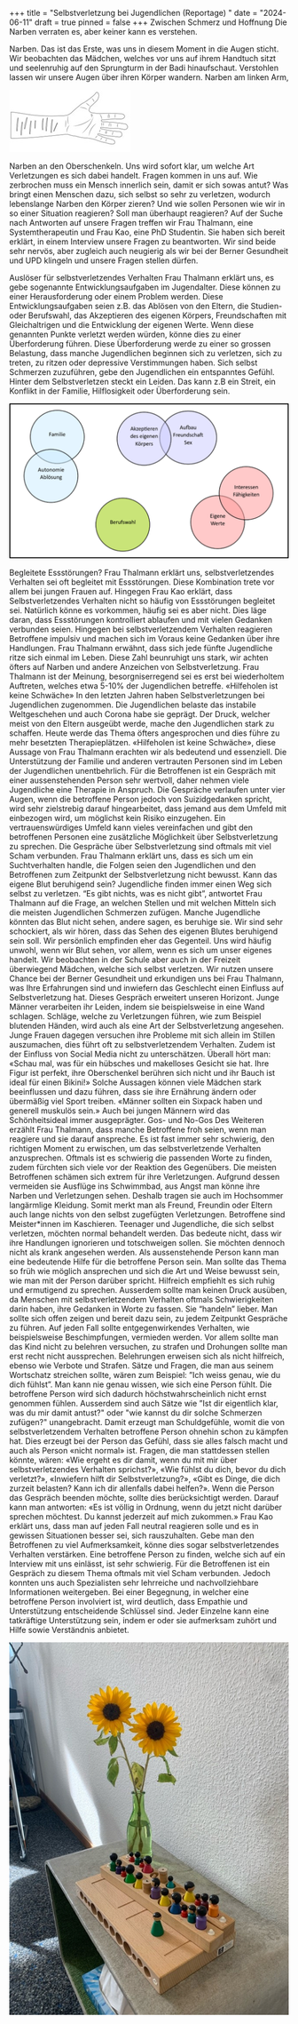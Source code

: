 +++
title = "Selbstverletzung bei Jugendlichen (Reportage) "
date = "2024-06-11"
draft = true
pinned = false
+++
Zwischen Schmerz und Hoffnung
Die Narben verraten es, aber keiner kann es verstehen. 

Narben. Das ist das Erste, was uns in diesem Moment in die Augen sticht. Wir beobachten das Mädchen, welches vor uns auf ihrem Handtuch sitzt und seelenruhig auf den Sprungturm in der Badi hinaufschaut. Verstohlen lassen wir unsere Augen über ihren Körper wandern. Narben am linken Arm, 

![](hand.jpg)

Narben an den Oberschenkeln. Uns wird sofort klar, um welche Art Verletzungen es sich dabei handelt. Fragen kommen in uns auf. Wie zerbrochen muss ein Mensch innerlich sein, damit er sich sowas antut? Was bringt einen Menschen dazu, sich selbst so sehr zu verletzen, wodurch lebenslange Narben den Körper zieren? Und wie sollen Personen wie wir in so einer Situation reagieren? Soll man überhaupt reagieren?
Auf der Suche nach Antworten auf unsere Fragen treffen wir Frau Thalmann, eine Systemtherapeutin  und Frau Kao, eine PhD Studentin. Sie haben sich bereit erklärt, in einem Interview unsere Fragen zu beantworten. Wir sind beide sehr nervös, aber zugleich auch neugierig als wir bei der Berner Gesundheit und UPD klingeln und unsere Fragen stellen dürfen. 

Auslöser für selbstverletzendes Verhalten
Frau Thalmann erklärt uns, es gebe sogenannte Entwicklungsaufgaben im Jugendalter. Diese können zu einer Herausforderung oder einem Problem werden. Diese Entwicklungsaufgaben seien z.B. das Ablösen von den Eltern, die Studien- oder Berufswahl, das Akzeptieren des eigenen Körpers, Freundschaften mit Gleichaltrigen und die Entwicklung der eigenen Werte. Wenn diese genannten Punkte verletzt werden würden, könne dies zu einer Überforderung führen. Diese Überforderung werde zu einer so grossen Belastung, dass manche Jugendlichen beginnen sich zu verletzen, sich zu treten, zu ritzen oder depressive Verstimmungen haben. Sich selbst Schmerzen zuzuführen, gebe den Jugendlichen ein entspanntes Gefühl. 
Hinter dem Selbstverletzen steckt ein Leiden. Das kann z.B ein Streit, ein Konflikt in der Familie, Hilflosigkeit oder Überforderung sein. 

![Entwicklungsaufgaben im Jugendalter](grafik-deutsch.png)

Begleitete Essstörungen?
Frau Thalmann erklärt uns, selbstverletzendes Verhalten sei oft begleitet mit Essstörungen. Diese Kombination trete vor allem bei jungen Frauen auf. Hingegen Frau Kao erklärt, dass Selbstverletzendes Verhalten nicht so häufig von Essstörungen begleitet sei. Natürlich könne es vorkommen, häufig sei es aber nicht. Dies läge daran, dass Essstörungen kontrolliert ablaufen und mit vielen Gedanken verbunden seien. Hingegen bei selbstverletzendem Verhalten reagieren Betroffene impulsiv und machen sich im Voraus keine Gedanken über ihre Handlungen.
Frau Thalmann erwähnt, dass sich jede fünfte Jugendliche ritze sich einmal im Leben. Diese Zahl beunruhigt uns stark, wir achten öfters auf Narben und andere Anzeichen von Selbstverletzung. Frau Thalmann ist der Meinung, besorgniserregend sei es erst bei wiederholtem Auftreten, welches etwa 5-10% der Jugendlichen betreffe. 
«Hilfeholen ist keine Schwäche»
In den letzten Jahren haben Selbstverletzungen bei Jugendlichen zugenommen. Die Jugendlichen belaste das instabile Weltgeschehen und auch Corona habe sie geprägt. Der Druck, welcher meist von den Eltern ausgeübt werde, mache den Jugendlichen stark zu schaffen. Heute werde das Thema öfters angesprochen und dies führe zu mehr besetzten Therapieplätzen. «Hilfeholen ist keine Schwäche», diese Aussage von Frau Thalmann erachten wir als bedeutend und essenziell. 
Die Unterstützung der Familie und anderen vertrauten Personen sind im Leben der Jugendlichen unentbehrlich. Für die Betroffenen ist ein Gespräch mit einer aussenstehenden Person sehr wertvoll, daher nehmen viele Jugendliche eine Therapie in Anspruch. Die Gespräche verlaufen unter vier Augen, wenn die betroffene Person jedoch von Suizidgedanken spricht, wird sehr zielstrebig darauf hingearbeitet, dass jemand aus dem Umfeld mit einbezogen wird, um möglichst kein Risiko einzugehen. 
Ein vertrauenswürdiges Umfeld kann vieles vereinfachen und gibt den betroffenen Personen eine zusätzliche Möglichkeit über Selbstverletzung zu sprechen. Die Gespräche über Selbstverletzung sind oftmals mit viel Scham verbunden. Frau Thalmann erklärt uns, dass es sich um ein Suchtverhalten handle, die Folgen seien den Jugendlichen und den Betroffenen zum Zeitpunkt der Selbstverletzung nicht bewusst. 
Kann das eigene Blut beruhigend sein?
Jugendliche finden immer einen Weg sich selbst zu verletzen. “Es gibt nichts, was es nicht gibt”, antwortet Frau Thalmann auf die Frage, an welchen Stellen und mit welchen Mitteln sich die meisten Jugendlichen Schmerzen zufügen. Manche Jugendliche könnten das Blut nicht sehen, andere sagen, es beruhige sie. 
Wir sind sehr schockiert, als wir hören, dass das Sehen des eigenen Blutes beruhigend sein soll. Wir persönlich empfinden eher das Gegenteil. Uns wird häufig unwohl, wenn wir Blut sehen, vor allem, wenn es sich um unser eigenes handelt.
Wir beobachten in der Schule aber auch in der Freizeit überwiegend Mädchen, welche sich selbst verletzen. Wir nutzen unsere Chance bei der Berner Gesundheit und erkundigen uns bei Frau Thalmann, was Ihre Erfahrungen sind und inwiefern das Geschlecht einen Einfluss auf Selbstverletzung hat. Dieses Gespräch erweitert unseren Horizont. Junge Männer verarbeiten ihr Leiden, indem sie beispielsweise in eine Wand schlagen. Schläge, welche zu Verletzungen führen, wie zum Beispiel blutenden Händen, wird auch als eine Art der Selbstverletzung angesehen. Junge Frauen dagegen versuchen ihre Probleme mit sich allein im Stillen auszumachen, dies führt oft zu selbstverletzendem Verhalten. Zudem ist der Einfluss von Social Media nicht zu unterschätzen. Überall hört man: «Schau mal, was für ein hübsches und makelloses Gesicht sie hat. Ihre Figur ist perfekt, ihre Oberschenkel berühren sich nicht und ihr Bauch ist ideal für einen Bikini!» Solche Aussagen können viele Mädchen stark beeinflussen und dazu führen, dass sie ihre Ernährung ändern oder übermäßig viel Sport treiben. «Männer sollten ein Sixpack haben und generell muskulös sein.» Auch bei jungen Männern wird das Schönheitsideal immer ausgeprägter.
Gos- und No-Gos
Des Weiteren erzählt Frau Thalmann, dass manche Betroffene froh seien, wenn man reagiere und sie darauf anspreche. Es ist fast immer sehr schwierig, den richtigen Moment zu erwischen, um das selbstverletzende Verhalten anzusprechen. Oftmals ist es schwierig die passenden Worte zu finden, zudem fürchten sich viele vor der Reaktion des Gegenübers. Die meisten Betroffenen schämen sich extrem für ihre Verletzungen. Aufgrund dessen vermeiden sie Ausflüge ins Schwimmbad, aus Angst man könne ihre Narben und Verletzungen sehen. Deshalb tragen sie auch im Hochsommer langärmlige Kleidung. Somit merkt man als Freund, Freundin oder Eltern auch lange nichts von den selbst zugefügten Verletzungen. Betroffene sind Meister*innen im Kaschieren. Teenager und Jugendliche, die sich selbst verletzen, möchten normal behandelt werden. Das bedeute nicht, dass wir ihre Handlungen ignorieren und totschweigen sollen. Sie möchten dennoch nicht als krank angesehen werden. Als aussenstehende Person kann man eine bedeutende Hilfe für die betroffene Person sein. Man sollte das Thema so früh wie möglich ansprechen und sich die Art und Weise bewusst sein, wie man mit der Person darüber spricht. Hilfreich empfiehlt es sich ruhig und ermutigend zu sprechen. Ausserdem sollte man keinen Druck ausüben, da Menschen mit selbstverletzendem Verhalten oftmals Schwierigkeiten darin haben, ihre Gedanken in Worte zu fassen. Sie “handeln” lieber. Man sollte sich offen zeigen und bereit dazu sein, zu jedem Zeitpunkt Gespräche zu führen. Auf jeden Fall sollte entgegenwirkendes Verhalten, wie beispielsweise Beschimpfungen, vermieden werden. Vor allem sollte man das Kind nicht zu belehren versuchen, zu strafen und Drohungen sollte man erst recht nicht aussprechen. Belehrungen erweisen sich als nicht hilfreich, ebenso wie Verbote und Strafen. 
Sätze und Fragen, die man aus seinem Wortschatz streichen sollte, wären zum Beispiel: ”Ich weiss genau, wie du dich fühlst”. Man kann nie genau wissen, wie sich eine Person fühlt. Die betroffene Person wird sich dadurch höchstwahrscheinlich nicht ernst genommen fühlen. Ausserdem sind auch Sätze wie ”Ist dir eigentlich klar, was du mir damit antust?" oder "wie kannst du dir solche Schmerzen zufügen?" unangebracht. Damit erzeugt man Schuldgefühle, womit die von selbstverletzendem Verhalten betroffene Person ohnehin schon zu kämpfen hat. Dies erzeugt bei der Person das Gefühl, dass sie alles falsch macht und auch als Person «nicht normal» ist. Fragen, die man stattdessen stellen könnte, wären: «Wie ergeht es dir damit, wenn du mit mir über selbstverletzendes Verhalten sprichst?», «Wie fühlst du dich, bevor du dich verletzt?», «Inwiefern hilft dir Selbstverletzung?», «Gibt es Dinge, die dich zurzeit belasten? Kann ich dir allenfalls dabei helfen?». Wenn die Person das Gespräch beenden möchte, sollte dies berücksichtigt werden. Darauf kann man antworten: «Es ist völlig in Ordnung, wenn du jetzt nicht darüber sprechen möchtest. Du kannst jederzeit auf mich zukommen.»
Frau Kao erklärt uns, dass man auf jeden Fall neutral reagieren solle und es in gewissen Situationen besser sei, sich rauszuhalten. Gebe man den Betroffenen zu viel Aufmerksamkeit, könne dies sogar selbstverletzendes Verhalten verstärken.
Eine betroffene Person zu finden, welche sich auf ein Interview mit uns einlässt, ist sehr schwierig. Für die Betroffenen ist ein Gespräch zu diesem Thema oftmals mit viel Scham verbunden. Jedoch konnten uns auch Spezialisten sehr lehrreiche und nachvollziehbare Informationen weitergeben. 
Bei einer Begegnung, in welcher eine betroffene Person involviert ist, wird deutlich, dass Empathie und Unterstützung entscheidende Schlüssel sind. Jeder Einzelne kann eine tatkräftige Unterstützung sein, indem er oder sie aufmerksam zuhört und Hilfe sowie Verständnis anbietet.

![](blumen.jpg)